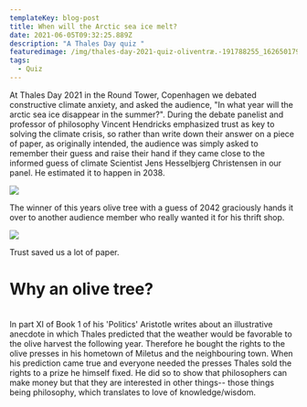 ```yaml
---
templateKey: blog-post
title: When will the Arctic sea ice melt?
date: 2021-06-05T09:32:25.889Z
description: "A Thales Day quiz "
featuredimage: /img/thales-day-2021-quiz-oliventræ.-191788255_162650179149111_5356164308051694633_n.jpg
tags:
  - Quiz
---
```

At Thales Day 2021 in the Round Tower, Copenhagen we debated constructive climate anxiety, and asked the audience, "In what year will the arctic sea ice disappear in the summer?". During the debate panelist and professor of philosophy Vincent Hendricks emphasized trust as key to solving the climate crisis, so rather than write down their answer on a piece of paper, as originally intended, the audience was simply asked to remember their guess and raise their hand if they came close to the informed guess of climate Scientist Jens Hesselbjerg Christensen in our panel. He estimated it to happen in 2038. 

![](/img/191788255_162650179149111_5356164308051694633_n.jpg)

The winner of this years olive tree with a guess of 2042 graciously hands it over to another audience member who really wanted it for his thrift shop.  

![](/img/image00005-3-.jpeg)

Trust saved us a lot of paper.



# Why an olive tree?

\
In part XI of Book 1 of his 'Politics' Aristotle writes about an illustrative anecdote in which Thales predicted that the weather would be favorable to the olive harvest the following year. Therefore he bought the rights to the olive presses in his hometown of Miletus and the neighbouring town. When his prediction came true and everyone needed the presses Thales sold the rights to a prize he himself fixed. He did so to show that philosophers can make money but that they are interested in other things-- those things being philosophy, which translates to love of knowledge/wisdom.